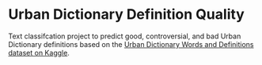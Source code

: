 # Urban Dictionary Definition Quality

Text classifcation project to predict good, controversial, and bad Urban Dictionary definitions based on the [Urban Dictionary Words and Definitions dataset on Kaggle](https://www.kaggle.com/therohk/urban-dictionary-words-dataset).
